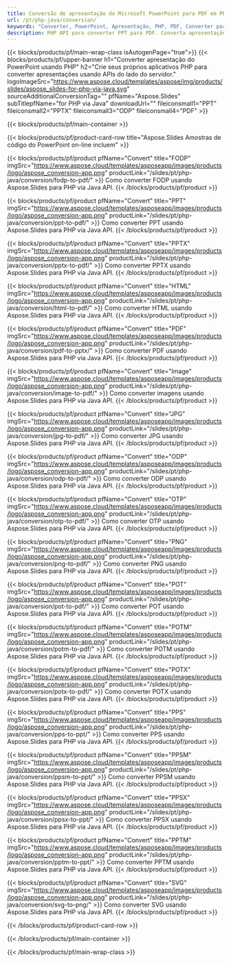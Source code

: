 ```yaml
---
title: Conversão de apresentação do Microsoft PowerPoint para PDF em PHP
url: /pt/php-java/conversion/
keywords: "Converter, PowerPoint, Apresentação, PHP, PDF, Converter para PDF, PPT para PDF"
description: PHP API para converter PPT para PDF. Converta apresentações para JPG, PNG e outros formatos em PHP.
---
```


{{< blocks/products/pf/main-wrap-class isAutogenPage="true">}}
{{< blocks/products/pf/upper-banner h1="Converter apresentação do PowerPoint usando PHP" h2="Crie seus próprios aplicativos PHP para converter apresentações usando APIs do lado do servidor." logoImageSrc="https://www.aspose.cloud/templates/aspose/img/products/slides/aspose_slides-for-php-via-java.svg" sourceAdditionalConversionTag="" pfName="Aspose.Slides" subTitlepfName="for PHP via Java" downloadUrl="" fileiconsmall1="PPT" fileiconsmall2="PPTX" fileiconsmall3="ODP" fileiconsmall4="PDF" >}}

{{< blocks/products/pf/main-container >}}

{{< blocks/products/pf/product-card-row title="Aspose.Slides Amostras de código do PowerPoint on-line incluem" >}}

{{< blocks/products/pf/product pfName="Convert" title="FODP" imgSrc="https://www.aspose.cloud/templates/asposeapp/images/products/logo/aspose_conversion-app.png" productLink="/slides/pt/php-java/conversion/fodp-to-pdf/" >}}
Como converter FODP usando Aspose.Slides para PHP via Java API.
{{< /blocks/products/pf/product >}}

{{< blocks/products/pf/product pfName="Convert" title="PPT" imgSrc="https://www.aspose.cloud/templates/asposeapp/images/products/logo/aspose_conversion-app.png" productLink="/slides/pt/php-java/conversion/ppt-to-pdf/" >}}
Como converter PPT usando Aspose.Slides para PHP via Java API.
{{< /blocks/products/pf/product >}}

{{< blocks/products/pf/product pfName="Convert" title="PPTX" imgSrc="https://www.aspose.cloud/templates/asposeapp/images/products/logo/aspose_conversion-app.png" productLink="/slides/pt/php-java/conversion/pptx-to-pdf/" >}}
Como converter PPTX usando Aspose.Slides para PHP via Java API.
{{< /blocks/products/pf/product >}}

{{< blocks/products/pf/product pfName="Convert" title="HTML" imgSrc="https://www.aspose.cloud/templates/asposeapp/images/products/logo/aspose_conversion-app.png" productLink="/slides/pt/php-java/conversion/html-to-pdf/" >}}
Como converter HTML usando Aspose.Slides para PHP via Java API.
{{< /blocks/products/pf/product >}}

{{< blocks/products/pf/product pfName="Convert" title="PDF" imgSrc="https://www.aspose.cloud/templates/asposeapp/images/products/logo/aspose_conversion-app.png" productLink="/slides/pt/php-java/conversion/pdf-to-pptx/" >}}
Como converter PDF usando Aspose.Slides para PHP via Java API.
{{< /blocks/products/pf/product >}}

{{< blocks/products/pf/product pfName="Convert" title="Image" imgSrc="https://www.aspose.cloud/templates/asposeapp/images/products/logo/aspose_conversion-app.png" productLink="/slides/pt/php-java/conversion/image-to-pdf/" >}}
Como converter imagens usando Aspose.Slides para PHP via Java API.
{{< /blocks/products/pf/product >}}

{{< blocks/products/pf/product pfName="Convert" title="JPG" imgSrc="https://www.aspose.cloud/templates/asposeapp/images/products/logo/aspose_conversion-app.png" productLink="/slides/pt/php-java/conversion/jpg-to-pdf/" >}}
Como converter JPG usando Aspose.Slides para PHP via Java API.
{{< /blocks/products/pf/product >}}

{{< blocks/products/pf/product pfName="Convert" title="ODP" imgSrc="https://www.aspose.cloud/templates/asposeapp/images/products/logo/aspose_conversion-app.png" productLink="/slides/pt/php-java/conversion/odp-to-pdf/" >}}
Como converter ODP usando Aspose.Slides para PHP via Java API.
{{< /blocks/products/pf/product >}}

{{< blocks/products/pf/product pfName="Convert" title="OTP" imgSrc="https://www.aspose.cloud/templates/asposeapp/images/products/logo/aspose_conversion-app.png" productLink="/slides/pt/php-java/conversion/otp-to-pdf/" >}}
Como converter OTP usando Aspose.Slides para PHP via Java API.
{{< /blocks/products/pf/product >}}

{{< blocks/products/pf/product pfName="Convert" title="PNG" imgSrc="https://www.aspose.cloud/templates/asposeapp/images/products/logo/aspose_conversion-app.png" productLink="/slides/pt/php-java/conversion/png-to-pdf/" >}}
Como converter PNG usando Aspose.Slides para PHP via Java API.
{{< /blocks/products/pf/product >}}

{{< blocks/products/pf/product pfName="Convert" title="POT" imgSrc="https://www.aspose.cloud/templates/asposeapp/images/products/logo/aspose_conversion-app.png" productLink="/slides/pt/php-java/conversion/pot-to-pdf/" >}}
Como converter POT usando Aspose.Slides para PHP via Java API.
{{< /blocks/products/pf/product >}}

{{< blocks/products/pf/product pfName="Convert" title="POTM" imgSrc="https://www.aspose.cloud/templates/asposeapp/images/products/logo/aspose_conversion-app.png" productLink="/slides/pt/php-java/conversion/potm-to-pdf/" >}}
Como converter POTM usando Aspose.Slides para PHP via Java API.
{{< /blocks/products/pf/product >}}

{{< blocks/products/pf/product pfName="Convert" title="POTX" imgSrc="https://www.aspose.cloud/templates/asposeapp/images/products/logo/aspose_conversion-app.png" productLink="/slides/pt/php-java/conversion/potx-to-pdf/" >}}
Como converter POTX usando Aspose.Slides para PHP via Java API.
{{< /blocks/products/pf/product >}}

{{< blocks/products/pf/product pfName="Convert" title="PPS" imgSrc="https://www.aspose.cloud/templates/asposeapp/images/products/logo/aspose_conversion-app.png" productLink="/slides/pt/php-java/conversion/pps-to-ppt/" >}}
Como converter PPS usando Aspose.Slides para PHP via Java API.
{{< /blocks/products/pf/product >}}

{{< blocks/products/pf/product pfName="Convert" title="PPSM" imgSrc="https://www.aspose.cloud/templates/asposeapp/images/products/logo/aspose_conversion-app.png" productLink="/slides/pt/php-java/conversion/ppsm-to-ppt/" >}}
Como converter PPSM usando Aspose.Slides para PHP via Java API.
{{< /blocks/products/pf/product >}}

{{< blocks/products/pf/product pfName="Convert" title="PPSX" imgSrc="https://www.aspose.cloud/templates/asposeapp/images/products/logo/aspose_conversion-app.png" productLink="/slides/pt/php-java/conversion/ppsx-to-ppt/" >}}
Como converter PPSX usando Aspose.Slides para PHP via Java API.
{{< /blocks/products/pf/product >}}

{{< blocks/products/pf/product pfName="Convert" title="PPTM" imgSrc="https://www.aspose.cloud/templates/asposeapp/images/products/logo/aspose_conversion-app.png" productLink="/slides/pt/php-java/conversion/pptm-to-ppt/" >}}
Como converter PPTM usando Aspose.Slides para PHP via Java API.
{{< /blocks/products/pf/product >}}

{{< blocks/products/pf/product pfName="Convert" title="SVG" imgSrc="https://www.aspose.cloud/templates/asposeapp/images/products/logo/aspose_conversion-app.png" productLink="/slides/pt/php-java/conversion/svg-to-png/" >}}
Como converter SVG usando Aspose.Slides para PHP via Java API.
{{< /blocks/products/pf/product >}}

{{< /blocks/products/pf/product-card-row >}}

{{< /blocks/products/pf/main-container >}}
    
{{< /blocks/products/pf/main-wrap-class >}}